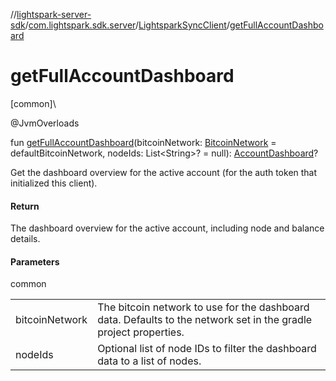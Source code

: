 //[lightspark-server-sdk](../../../index.md)/[com.lightspark.sdk.server](../index.md)/[LightsparkSyncClient](index.md)/[getFullAccountDashboard](get-full-account-dashboard.md)

# getFullAccountDashboard

[common]\

@JvmOverloads

fun [getFullAccountDashboard](get-full-account-dashboard.md)(bitcoinNetwork: [BitcoinNetwork](../../com.lightspark.sdk.server.model/-bitcoin-network/index.md) = defaultBitcoinNetwork, nodeIds: List&lt;String&gt;? = null): [AccountDashboard](../../com.lightspark.sdk.server.graphql/-account-dashboard/index.md)?

Get the dashboard overview for the active account (for the auth token that initialized this client).

#### Return

The dashboard overview for the active account, including node and balance details.

#### Parameters

common

| | |
|---|---|
| bitcoinNetwork | The bitcoin network to use for the dashboard data. Defaults to the network set in the     gradle project properties. |
| nodeIds | Optional list of node IDs to filter the dashboard data to a list of nodes. |
